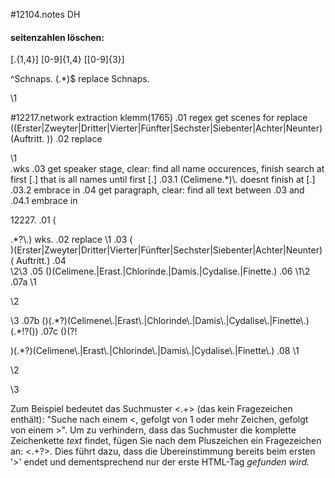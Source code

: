 #12104.notes DH
#### seitenzahlen löschen:
\[.{1,4}\]
\[0-9\]{1,4}
\[[0-9]{3}\]

^Schnaps\. (.*)$
replace
<sp><speaker>Schnaps. </speaker><p>\1</p></sp>

#12217.network extraction klemm(1765)
.01 regex get scenes for replace
((Erster|Zweyter|Dritter|Vierter|Fünfter|Sechster|Siebenter|Achter|Neunter) (Auftritt. ))
.02 replace 
<div type="scene">\1</div>
.wks
.03 get speaker stage, clear: find all name occurences, finish search at first [.] that is all names until first [.]
.03.1 (Celimene.*)\. doesnt finish at [.]
.03.2 embrace in <stage>
.04 get paragraph, clear: find all text between .03 and <div type="scene">
.04.1 embrace in <p>
12227.
.01 (</div>.*?\.) wks.
.02 replace <stage>\1</stage>
.03 (<div type="scene">)(Erster|Zweyter|Dritter|Vierter|Fünfter|Sechster|Siebenter|Achter|Neunter)( Auftritt.)
.04 <div type="scene"><head>\2\3</head>
.05 (</stage>)(Celimene.|Erast.|Chlorinde.|Damis.|Cydalise.|Finette.)
.06 \1<sp><speaker>\2</speaker>
.07a \1<p>\2</p></sp><sp><speaker>\3</speaker>
.07b (</speaker>)(.*?)(Celimene\.|Erast\.|Chlorinde\.|Damis\.|Cydalise\.|Finette\.)(.*!?(</speaker>))
.07c (</speaker>)(?!<p>)(.*?)(Celimene\.|Erast\.|Chlorinde\.|Damis\.|Cydalise\.|Finette\.)
.08 \1<p>\2</p></sp><sp><speaker>\3</speaker>

Zum Beispiel bedeutet das Suchmuster <.+> (das kein Fragezeichen enthält): "Suche nach einem <, gefolgt von 1 oder mehr Zeichen, gefolgt von einem >". Um zu verhindern, dass das Suchmuster die komplette Zeichenkette <em>text</em> findet, fügen Sie nach dem Pluszeichen ein Fragezeichen an: <.+?>. Dies führt dazu, dass die Übereinstimmung bereits beim ersten '>' endet und dementsprechend nur der erste HTML-Tag <em> gefunden wird.